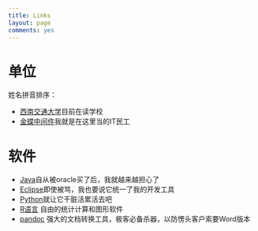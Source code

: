 ```yaml
---
title: Links
layout: page
comments: yes
---
```


# 单位

姓名拼音排序：

- [西南交通大学](http://www.swjtu.edu.cn)目前在读学校
- [金蝶中间件](http://www.apusic.com/homepage/index.faces)我就是在这里当的IT民工


# 软件

- [Java](http://www.oracle.com/technetwork/java/index.html)自从被oracle买了后，我就越来越担心了
- [Eclipse](http://www.eclipse.org)即使被骂，我也要说它统一了我的开发工具
- [Python](http://www.python.org/)就让它干脏活累活去吧
- [R语言](http://www.r-project.org) 自由的统计计算和图形软件
- [pandoc](http://johnmacfarlane.net/pandoc/) 强大的文档转换工具，极客必备杀器，以防愣头客户索要Word版本

